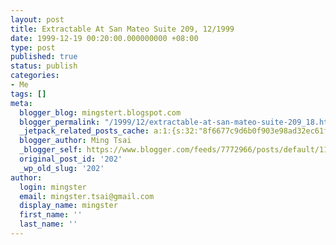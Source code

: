 ```yaml
---
layout: post
title: Extractable At San Mateo Suite 209, 12/1999
date: 1999-12-19 00:20:00.000000000 +08:00
type: post
published: true
status: publish
categories:
- Me
tags: []
meta:
  blogger_blog: mingstert.blogspot.com
  blogger_permalink: "/1999/12/extractable-at-san-mateo-suite-209_18.html"
  _jetpack_related_posts_cache: a:1:{s:32:"8f6677c9d6b0f903e98ad32ec61f8deb";a:2:{s:7:"expires";i:1448277955;s:7:"payload";a:3:{i:0;a:1:{s:2:"id";i:5;}i:1;a:1:{s:2:"id";i:561;}i:2;a:1:{s:2:"id";i:558;}}}}
  blogger_author: Ming Tsai
  _blogger_self: https://www.blogger.com/feeds/7772966/posts/default/113794687046947865
  original_post_id: '202'
  _wp_old_slug: '202'
author:
  login: mingster
  email: mingster.tsai@gmail.com
  display_name: mingster
  first_name: ''
  last_name: ''
---
```

<p><a href="http://photos1.blogger.com/blogger/1812/495/1024/DCP_0008.jpg"><img style="clear:all;float:left;cursor:hand;margin:0 10px 10px 0;" alt="" src="{{ site.JB.IMAGE_PATH }}/DCP_0008.jpg" border="0" /></a></p>
